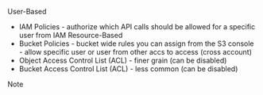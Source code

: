 User-Based
- IAM Policies - authorize which API calls should be allowed for a specific user from IAM
Resource-Based
- Bucket Policies - bucket wide rules you can assign from the S3 console - allow specific user or user from other accs to access (cross account)
- Object Access Control List (ACL) - finer grain (can be disabled)
- Bucket Access Control List (ACL) - less common (can be disabled)
> [!NOTE]
> 